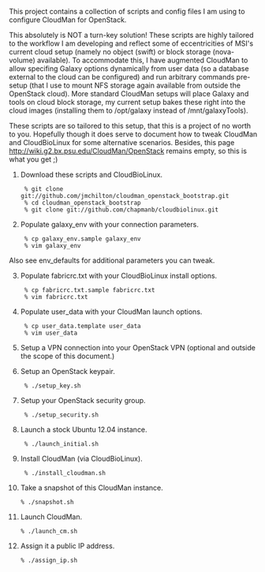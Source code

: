 This project contains a collection of scripts and config files I am
using to configure CloudMan for OpenStack.

This absolutely is NOT a turn-key solution! These scripts are highly
tailored to the workflow I am developing and reflect some of
eccentricities of MSI's current cloud setup (namely no object (swift)
or block storage (nova-volume) available). To accommodate this, I have
augmented CloudMan to allow specifing Galaxy options dynamically from
user data (so a database external to the cloud can be configured) and
run arbitrary commands pre-setup (that I use to mount NFS storage
again available from outside the OpenStack cloud). More standard
CloudMan setups will place Galaxy and tools on cloud block storage, my
current setup bakes these right into the cloud images (installing them
to /opt/galaxy instead of /mnt/galaxyTools).

These scripts are so tailored to this setup, that this is a project of
no worth to you. Hopefully though it does serve to document how to
tweak CloudMan and CloudBioLinux for some alternative
scenarios. Besides, this page
http://wiki.g2.bx.psu.edu/CloudMan/OpenStack remains empty, so this is
what you get ;)

1. Download these scripts and CloudBioLinux.

        % git clone git://github.com/jmchilton/cloudman_openstack_bootstrap.git
        % cd cloudman_openstack_bootstrap
        % git clone git://github.com/chapmanb/cloudbiolinux.git

2. Populate galaxy_env with your connection parameters.

        % cp galaxy_env.sample galaxy_env
        % vim galaxy_env

  Also see env_defaults for additional parameters you can tweak.

3. Populate fabricrc.txt with your CloudBioLinux install options.

        % cp fabricrc.txt.sample fabricrc.txt
        % vim fabricrc.txt

4. Populate user_data with your CloudMan launch options.

        % cp user_data.template user_data
        % vim user_data

5. Setup a VPN connection into your OpenStack VPN (optional and outside
  the scope of this document.)

6. Setup an OpenStack keypair. 

        % ./setup_key.sh

7. Setup your OpenStack security group.

        % ./setup_security.sh

8. Launch a stock Ubuntu 12.04 instance.

        % ./launch_initial.sh

9. Install CloudMan (via CloudBioLinux).

        % ./install_cloudman.sh

10. Take a snapshot of this CloudMan instance.

        % ./snapshot.sh

11. Launch CloudMan.

        % ./launch_cm.sh

12. Assign it a public IP address.

        % ./assign_ip.sh

